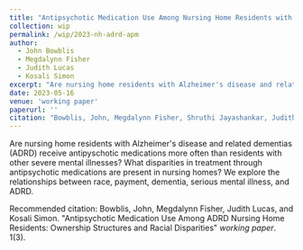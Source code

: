 ```yaml
---
title: "Antipsychotic Medication Use Among Nursing Home Residents with Alzheimer's Disease and Related Dementias: Ownership Structures and Racial Disparities"
collection: wip
permalink: /wip/2023-nh-adrd-apm
author:
  - John Bowblis
  - Megdalynn Fisher
  - Judith Lucas
  - Kosali Simon
excerpt: "Are nursing home residents with Alzheimer's disease and related dementias (ADRD) receive antipyschotic medications more often than residents with other severe mental illnesses? What disparities in treatment through antipsychotic medications are present in nursing homes? We explore the relationships between race, payment, dementia, serious mental illness, and ADRD."
date: 2023-05-16
venue: 'working paper'
paperurl: ''
citation: "Bowblis, John, Megdalynn Fisher, Shruthi Jayashankar, Judith Lucas, Kosali Simon. &quot;Antipsychotic Medication Use Among Nursing Home Residents with Alzheimer's Disease and Related Dementias: Ownership Structures and Racial Disparities.&quot; <i>work in progress</i>."
---
```

Are nursing home residents with Alzheimer's disease and related dementias (ADRD) receive antipyschotic medications more often than residents with other severe mental illnesses? What disparities in treatment through antipsychotic medications are present in nursing homes? We explore the relationships between race, payment, dementia, serious mental illness, and ADRD.

<!--- [Download paper here](http://academicpages.github.io/files/paper1.pdf) --->

Recommended citation: Bowblis, John, Megdalynn Fisher, Judith Lucas, and Kosali Simon. "Antipsychotic Medication Use Among ADRD Nursing Home Residents: Ownership Structures and Racial Disparities" <i>working paper</i>. 1(3).

